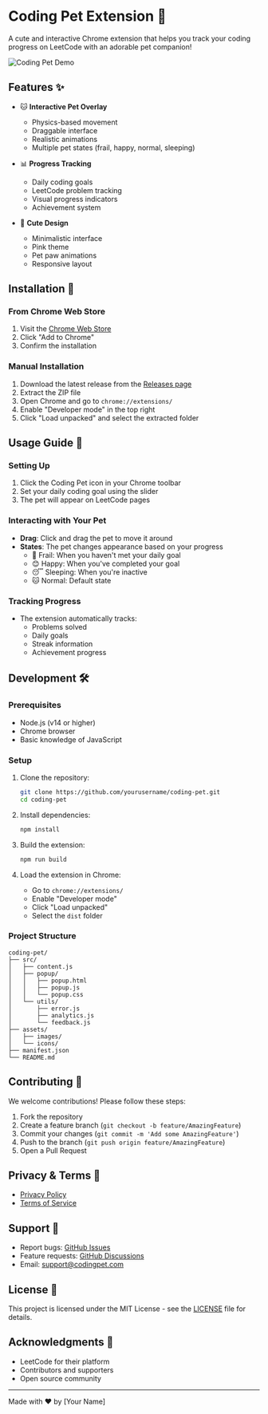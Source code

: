 # Coding Pet Extension 🐾

A cute and interactive Chrome extension that helps you track your coding progress on LeetCode with an adorable pet companion!

![Coding Pet Demo](assets/demo.gif)

## Features ✨

- 🐱 **Interactive Pet Overlay**
  - Physics-based movement
  - Draggable interface
  - Realistic animations
  - Multiple pet states (frail, happy, normal, sleeping)

- 📊 **Progress Tracking**
  - Daily coding goals
  - LeetCode problem tracking
  - Visual progress indicators
  - Achievement system

- 🎨 **Cute Design**
  - Minimalistic interface
  - Pink theme
  - Pet paw animations
  - Responsive layout

## Installation 🚀

### From Chrome Web Store
1. Visit the [Chrome Web Store](https://chrome.google.com/webstore/detail/coding-pet/your-extension-id)
2. Click "Add to Chrome"
3. Confirm the installation

### Manual Installation
1. Download the latest release from the [Releases page](https://github.com/yourusername/coding-pet/releases)
2. Extract the ZIP file
3. Open Chrome and go to `chrome://extensions/`
4. Enable "Developer mode" in the top right
5. Click "Load unpacked" and select the extracted folder

## Usage Guide 📖

### Setting Up
1. Click the Coding Pet icon in your Chrome toolbar
2. Set your daily coding goal using the slider
3. The pet will appear on LeetCode pages

### Interacting with Your Pet
- **Drag**: Click and drag the pet to move it around
- **States**: The pet changes appearance based on your progress
  - 🥺 Frail: When you haven't met your daily goal
  - 😊 Happy: When you've completed your goal
  - 😴 Sleeping: When you're inactive
  - 🐱 Normal: Default state

### Tracking Progress
- The extension automatically tracks:
  - Problems solved
  - Daily goals
  - Streak information
  - Achievement progress

## Development 🛠️

### Prerequisites
- Node.js (v14 or higher)
- Chrome browser
- Basic knowledge of JavaScript

### Setup
1. Clone the repository:
   ```bash
   git clone https://github.com/yourusername/coding-pet.git
   cd coding-pet
   ```

2. Install dependencies:
   ```bash
   npm install
   ```

3. Build the extension:
   ```bash
   npm run build
   ```

4. Load the extension in Chrome:
   - Go to `chrome://extensions/`
   - Enable "Developer mode"
   - Click "Load unpacked"
   - Select the `dist` folder

### Project Structure
```
coding-pet/
├── src/
│   ├── content.js
│   ├── popup/
│   │   ├── popup.html
│   │   ├── popup.js
│   │   └── popup.css
│   └── utils/
│       ├── error.js
│       ├── analytics.js
│       └── feedback.js
├── assets/
│   ├── images/
│   └── icons/
├── manifest.json
└── README.md
```

## Contributing 🤝

We welcome contributions! Please follow these steps:

1. Fork the repository
2. Create a feature branch (`git checkout -b feature/AmazingFeature`)
3. Commit your changes (`git commit -m 'Add some AmazingFeature'`)
4. Push to the branch (`git push origin feature/AmazingFeature`)
5. Open a Pull Request

## Privacy & Terms 📜

- [Privacy Policy](privacy-policy.html)
- [Terms of Service](terms.html)

## Support 💖

- Report bugs: [GitHub Issues](https://github.com/yourusername/coding-pet/issues)
- Feature requests: [GitHub Discussions](https://github.com/yourusername/coding-pet/discussions)
- Email: support@codingpet.com

## License 📄

This project is licensed under the MIT License - see the [LICENSE](LICENSE) file for details.

## Acknowledgments 🙏

- LeetCode for their platform
- Contributors and supporters
- Open source community

---

Made with ❤️ by [Your Name]
